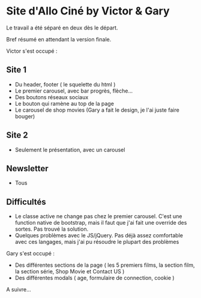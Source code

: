 # Site d'Allo Ciné by Victor & Gary

Le travail a été séparé en deux dès le départ.

Bref résumé en attendant la version finale.

Victor s'est occupé :
## Site 1

- Du header, footer ( le squelette du html )
- Le premier carousel, avec bar progrès, flèche...
- Des boutons réseaux sociaux 
- Le bouton qui ramène au top de la page
- Le carousel de shop movies (Gary a fait le design, je l'ai juste faire bouger)

## Site 2

- Seulement le présentation, avec un carousel

## Newsletter

- Tous

## Difficultés

- Le classe active ne change pas chez le premier carousel. C'est une function native de bootstrap, mais il faut que j'ai fait une override des sortes. Pas trouvé la solution.
- Quelques problèmes avec le JS/jQuery. Pas déjà assez comfortable avec ces langages, mais j'ai pu résoudre le plupart des problèmes

Gary s'est occupé : 

- Des différentes sections de la page ( les 5 premiers films, la section film, la section série, Shop Movie et Contact US )
- Des différentes modals ( age, formulaire de connection, cookie )

A suivre...
